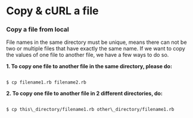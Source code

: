 # Copy & cURL a file


### Copy a file from local

File names in the same directory must be unique, means there can not be two or multiple files that have exactly the same name. If we want to copy the values of one file to another file, we have a few ways to do so.

**1. To copy one file to another file in the same directory, please do:**

```

$ cp filename1.rb filename2.rb

```

**2. To copy one file to another file in 2 different directories, do:**

```

$ cp this\_directory/filename1.rb other\_directory/filename1.rb

```
